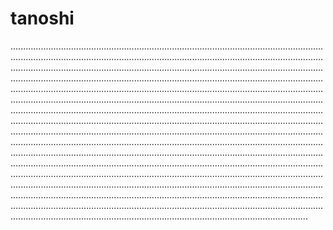 # tanoshi

......................................................................................................................................................................................................................................................................................................................................................................................................................................................................................................................................................................................................................................................................................................................................................................................................................................................................................................................................................................................................................................................................................................................................................................................................................................................................................................................................................................................................................................................................................................................................................................................................................................................................................................................................................................................................................................................................................................................................................................................................................................................................................................................................................................................